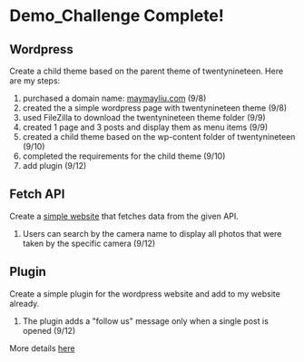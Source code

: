 # Demo_Challenge Complete!

## Wordpress
Create a child theme based on the parent theme of twentynineteen. Here are my steps:
1. purchased a domain name: [maymayliu.com](http://maymayliu.com/) (9/8)
2. created the a simple wordpress page with twentynineteen theme (9/8)
3. used FileZilla to download the twentynineteen theme folder (9/9)
4. created 1 page and 3 posts and display them as menu items (9/9)
5. created a child theme based on the wp-content folder of twentynineteen (9/10)
6. completed the requirements for the child theme (9/10)
7. add plugin (9/12)

## Fetch API
Create a [simple website](https://uimm258.github.io/Fetch_Mars_API/) that fetches data from the given API. 
1. Users can search by the camera name to display all photos that were taken by the specific camera (9/12)

## Plugin
Create a simple plugin for the wordpress website and add to my website already.
1. The plugin adds a "follow us" message only when a single post is opened (9/12)


More details [here](https://docs.google.com/document/d/1bTLDFdSffVo6PP2q3DhTWkNWFpmt3VkFuUX0XuMrv1g/edit)